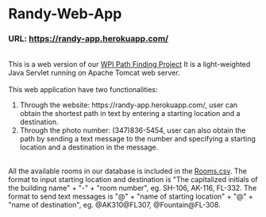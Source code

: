 # Randy-Web-App
### URL: https://randy-app.herokuapp.com/
<br>
This is a web version of our <a href="https://github.com/CS3733-Team6/WPI-Path-Finding-Project">WPI Path Finding Project</a>
It is a light-weighted Java Servlet running on Apache Tomcat web server. 
<br>
<br>
This web application have two functionalities:
<ol>
  <li>Through the website: https://randy-app.herokuapp.com/, user can obtain the shortest path in text by entering a starting location and a destination. </li>
  <li>Through the photo number: (347)836-5454, user can also obtain the path by sending a text message to the number and specifying a starting location and a destination in the message. </li>
</ol>
<br>
All the available rooms in our database is included in the <a href="https://github.com/KewenGu/Randy-Web-App/blob/master/Rooms.csv">Rooms.csv</a>.
The format to input starting location and destination is "The capitalized initials of the building name" + "-" + "room number", eg. SH-106, AK-116, FL-332.
The format to send text messages is "@" + "name of starting location" + "@" + "name of destination", eg. @AK310@FL307, @Fountain@FL-308.
